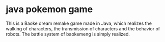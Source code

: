 # java pokemon game
This is a Baoke dream remake game made in Java, which realizes the walking of characters, the transmission of characters and the behavior of robots. The battle system of baokemeng is simply realized.
